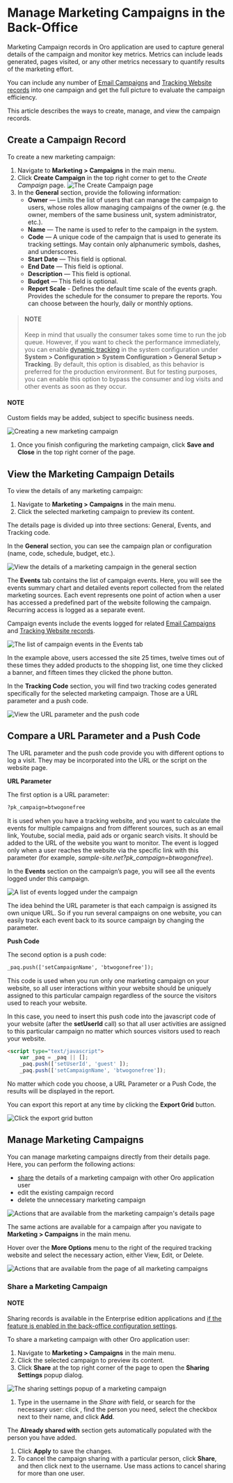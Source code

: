 <a id="user-guide-marketing-campaigns"></a>

# Manage Marketing Campaigns in the Back-Office

Marketing Campaign records in Oro application are used to capture general details of the campaign and monitor key metrics. Metrics can include leads generated, pages visited, or any other metrics necessary to quantify results of the marketing effort.

You can include any number of [Email Campaigns](../email-campaigns/index.md#user-guide-email-campaigns-plus-marketing) and [Tracking Website records](../tracking-websites/index.md#user-guide-marketing-tracking) into one campaign and get the full picture to evaluate the campaign efficiency.

This article describes the ways to create, manage, and view the campaign records.

<a id="user-guide-marketing-campaigns-create"></a>

## Create a Campaign Record

To create a new marketing campaign:

1. Navigate to **Marketing > Campaigns** in the main menu.
2. Click **Create Campaign** in the top right corner to get to the *Create Campaign* page.
   ![The Create Campaign page](user/img/marketing/marketing/create_marketing_campaign_form.png)
3. In the **General** section, provide the following information:
   * **Owner** — Limits the list of users that can manage the campaign to users, whose roles allow managing campaigns of the owner (e.g. the owner, members of the same business unit, system administrator, etc.).
   * **Name** — The name is used to refer to the campaign in the system.
   * **Code** — A unique code of the campaign that is used to generate its tracking settings. May contain only alphanumeric symbols, dashes, and underscores.
   * **Start Date** — This field is optional.
   * **End Date** — This field is optional.
   * **Description** — This field is optional.
   * **Budget** — This field is optional.
   * **Report Scale** - Defines the default time scale of the events graph. Provides the schedule for the consumer to prepare the reports. You can choose between the hourly, daily or monthly options.

> #### NOTE
> Keep in mind that usually the consumer takes some time to run the job queue. However, if you want to check the performance immediately, you can enable [dynamic tracking](../../system/configuration/system/general-setup/tracking.md#admin-configuration-tracking) in the system configuration under **System > Configuration > System Configuration > General Setup > Tracking**. By default, this option is disabled, as this behavior is preferred for the production environment. But for testing purposes, you can enable this option to bypass the consumer and log visits and other events as soon as they occur.

#### NOTE
Custom fields may be added, subject to specific business needs.

![Creating a new marketing campaign](user/img/marketing/marketing/create_marketing_campaign.png)
1. Once you finish configuring the marketing campaign, click **Save and Close** in the top right corner of the page.

<a id="user-guide-marketing-campaigns-view-page"></a>

## View the Marketing Campaign Details

To view the details of any marketing campaign:

1. Navigate to **Marketing > Campaigns** in the main menu.
2. Click the selected marketing campaign to preview its content.

The details page is divided up into three sections: General, Events, and Tracking code.

In the **General** section, you can see the campaign plan or configuration (name, code, schedule, budget, etc.).

![View the details of a marketing campaign in the general section](user/img/marketing/marketing/marketing_campaign_view_general.png)

The **Events** tab contains the list of campaign events. Here, you will see the events summary chart and detailed events report collected from the related marketing sources. Each event represents one point of action when a user has accessed a predefined part of the website following the campaign. Recurring access is logged as a separate event.

Campaign events include the events logged for related [Email Campaigns](../email-campaigns/index.md#user-guide-email-campaigns-plus-marketing) and [Tracking Website records](../tracking-websites/index.md#user-guide-marketing-tracking).

![The list of campaign events in the Events tab](user/img/marketing/marketing/marketing_campaign_view_events.png)

In the example above, users accessed the site 25 times, twelve times out of these times they added products to the shopping list, one time they clicked a banner, and fifteen times they clicked the phone button.

In the **Tracking Code** section, you will find two tracking codes generated specifically for the selected marketing campaign. Those are a URL parameter and a push code.

![View the URL parameter and the push code](user/img/marketing/marketing/marketing_campaign_view_code.png)

<a id="user-guide-marketing-codes"></a>

## Compare a URL Parameter and a Push Code

The URL parameter and the push code provide you with different options to log a visit. They may be incorporated into the URL or the script on the website page.

**URL Parameter**

The first option is a URL parameter:

```html
?pk_campaign=btwogonefree
```

It is used when you have a tracking website, and you want to calculate the events for multiple campaigns and from different sources, such as an email link, Youtube, social media, paid ads or organic search visits. It should be added to the URL of the website you want to monitor. The event is logged only when a user reaches the website via the specific link with this parameter (for example, *sample-site.net?pk_campaign=btwogonefree*).

In the **Events** section on the campaign’s page, you will see all the events logged under this campaign.

![A list of events logged under the campaign](user/img/marketing/marketing/events_logged.png)

The idea behind the URL parameter is that each campaign is assigned its own unique URL. So if you run several campaigns on one website, you can easily track each event back to its source campaign by changing the parameter.

**Push Code**

The second option is a push code:

```html
_paq.push(['setCampaignName', 'btwogonefree']);
```

This code is used when you run only one marketing campaign on your website, so all user interactions within your website should be uniquely assigned to this particular campaign regardless of the source the visitors used to reach your website.

In this case, you need to insert this push code into the javascript code of your website (after the **setUserId** call) so that all user activities are assigned to this particular campaign no matter which sources visitors used to reach your website.

```html
<script type="text/javascript">
    var _paq = _paq || [];
    _paq.push(['setUserId', 'guest' ]);
    _paq.push(['setCampaignName', 'btwogonefree']);
```

No matter which code you choose, a URL Parameter or a Push Code, the results will be displayed in the report.

You can export this report at any time by clicking the **Export Grid** button.

![Click the export grid button](user/img/marketing/marketing/export_grid.png)

<a id="user-guide-marketing-campaigns-actions"></a>

## Manage Marketing Campaigns

You can manage marketing campaigns directly from their details page. Here, you can perform the following actions:

* [share](#user-guide-marketing-campaign-share-page) the details of a marketing campaign with other Oro application user
* edit the existing campaign record
* delete the unnecessary marketing campaign

![Actions that are available from the marketing campaign's details page](user/img/marketing/marketing/campaign_actions.png)

The same actions are available for a campaign after you navigate to **Marketing > Campaigns** in the main menu.

Hover over the <i class="fa fa-ellipsis-h fa-lg" aria-hidden="true"></i> **More Options** menu to the right of the required tracking website and select the necessary action, either <i class="fa fa-eye fa-lg" aria-hidden="true"></i> View, <i class="fa fa-edit fa-lg" aria-hidden="true"></i> Edit, or <i class="fas fa-trash-alt" aria-hidden="true"></i> Delete.

![Actions that are available from the page of all marketing campaigns](user/img/marketing/marketing/campaign_actions_general.png)

<a id="user-guide-marketing-campaign-share-page"></a>

### Share a Marketing Campaign

#### NOTE
Sharing records is available in the Enterprise edition applications and [if the feature is enabled in the back-office configuration settings](../../system/configuration/system/general-setup/user.md#admin-configuration-user-settings-share).

To share a marketing campaign with other Oro application user:

1. Navigate to **Marketing > Campaigns** in the main menu.
2. Click the selected campaign to preview its content.
3. Click **Share** at the top right corner of the page to open the **Sharing Settings** popup dialog.

![The sharing settings popup of a marketing campaign](user/img/marketing/marketing/marketing_campaign_share.png)
1. Type in the username in the *Share with* field, or search for the necessary user: click <i class="fa fa-bars fa-lg" aria-hidden="true"></i>, find the person you need, select the checkbox next to their name, and click **Add**.

The **Already shared with** section gets automatically populated with the person you have added.

1. Click **Apply** to save the changes.
2. To cancel the campaign sharing with a particular person, click **Share**, and then click <i class="fas fa-trash-alt" aria-hidden="true"></i> next to the username. Use mass actions to cancel sharing for more than one user.

<!-- stop -->
<!-- fa-bars = fa-navicon -->
<!-- Ic Tiles is used as Set As Default in saved views, and as tiles in display layout options -->
<!-- IcPencil refers to Rename in Commerce and Inline Editing in CRM -->
<!-- Check mark in the square. -->
<!-- SortDesc is also used as drop-down arrow -->
